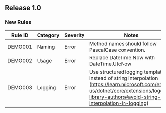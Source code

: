 ## Release 1.0

### New Rules

Rule ID | Category | Severity | Notes
--------|----------|----------|--------------------
DEMO001  |  Naming  |  Error | Method names should follow PascalCase convention.
DEMO002  | Usage |  Error    | Replace DateTime.Now with DateTime.UtcNow
DEMO003  |  Logging   | Error | Use structured logging templates instead of string interpolation (https://learn.microsoft.com/en-us/dotnet/core/extensions/logging-library-authors#avoid-string-interpolation-in-logging)
